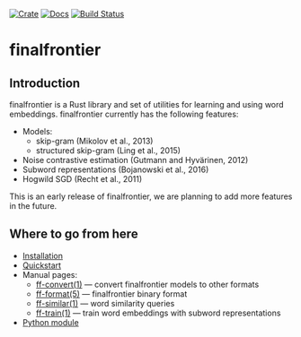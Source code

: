 [![Crate](https://img.shields.io/crates/v/finalfrontier.svg)](https://crates.io/crates/finalfrontier)
[![Docs](https://docs.rs/finalfrontier/badge.svg)](https://docs.rs/finalfrontier/)
[![Build Status](https://travis-ci.org/danieldk/finalfrontier.svg?branch=master)](https://travis-ci.org/danieldk/finalfrontier)

# finalfrontier

## Introduction

finalfrontier is a Rust library and set of utilities for learning and using
word embeddings. finalfrontier currently has the following features:

  * Models:
    - skip-gram (Mikolov et al., 2013)
    - structured skip-gram (Ling et al., 2015)
  * Noise contrastive estimation (Gutmann and Hyvärinen, 2012)
  * Subword representations (Bojanowski et al., 2016)
  * Hogwild SGD (Recht et al., 2011)

This is an early release of finalfrontier, we are planning to add more features
in the future.

## Where to go from here

  * [Installation](docs/INSTALL.md)
  * [Quickstart](docs/QUICKSTART.md)
  * Manual pages:
    - [ff-convert(1)](man/ff-convert.1.md) — convert finalfrontier models to other formats
    - [ff-format(5)](man/ff-format.5.md) — finalfrontier binary format
    - [ff-similar(1)](man/ff-similar.1.md) — word similarity queries
    - [ff-train(1)](man/ff-train.1.md) — train word embeddings with subword representations
  * [Python module](https://github.com/danieldk/finalfrontier-python)

